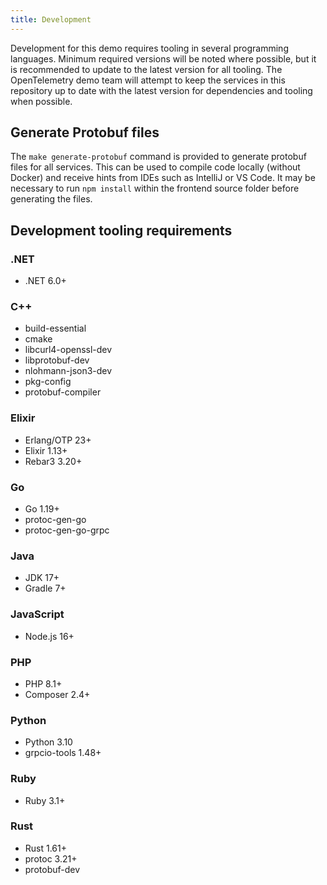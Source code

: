 ```yaml
---
title: Development
---
```


Development for this demo requires tooling in several programming languages.
Minimum required versions will be noted where possible, but it is recommended
to update to the latest version for all tooling. The OpenTelemetry demo team
will attempt to keep the services in this repository up to date with the latest
version for dependencies and tooling when possible.

## Generate Protobuf files

The `make generate-protobuf` command is provided to generate protobuf files for
all services. This can be used to compile code locally (without Docker) and
receive hints from IDEs such as IntelliJ or VS Code. It may be necessary to run
`npm install` within the frontend source folder before generating the files.

## Development tooling requirements

### .NET

- .NET 6.0+

### C++

- build-essential
- cmake
- libcurl4-openssl-dev
- libprotobuf-dev
- nlohmann-json3-dev
- pkg-config
- protobuf-compiler

### Elixir

- Erlang/OTP 23+
- Elixir 1.13+
- Rebar3 3.20+

### Go

- Go 1.19+
- protoc-gen-go
- protoc-gen-go-grpc

### Java

- JDK 17+
- Gradle 7+

### JavaScript

- Node.js 16+

### PHP

- PHP 8.1+
- Composer 2.4+

### Python

- Python 3.10
- grpcio-tools 1.48+

### Ruby

- Ruby 3.1+

### Rust

- Rust 1.61+
- protoc 3.21+
- protobuf-dev
